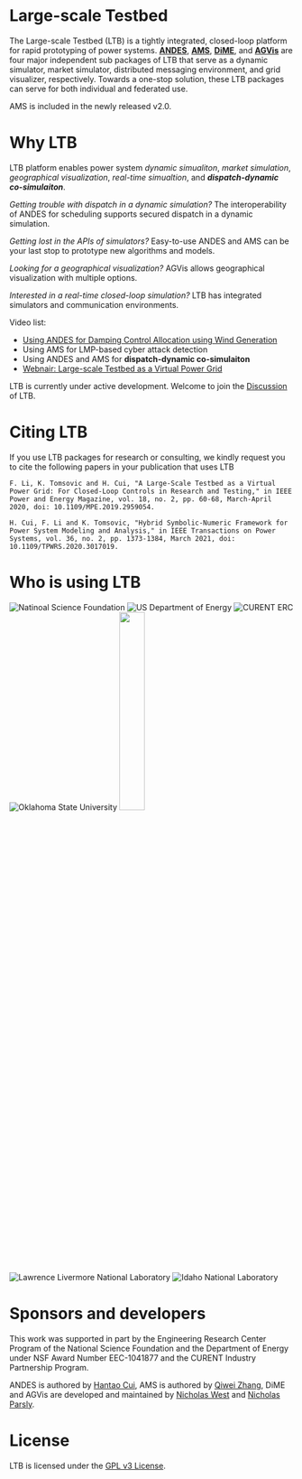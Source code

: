 # Large-scale Testbed

The Large-scale Testbed (LTB) is a tightly integrated, closed-loop platform for rapid prototyping of power systems. **[ANDES](https://docs.andes.app/en/stable/index.html)**, **[AMS](https://github.com/CURENT/ams)**, **[DiME](https://ltbdime.readthedocs.io/en/latest/)**, and **[AGVis](https://agvis.readthedocs.io/en/latest/#what-is-agvis)** are four major independent sub packages of LTB that serve as a dynamic simulator, market simulator, distributed messaging environment, and grid visualizer, respectively. Towards a one-stop solution, these LTB packages can serve for both individual and federated use.

AMS is included in the newly released v2.0.

# Why LTB

LTB platform enables power system *dynamic simualiton*, *market simulation*, *geographical visualization*, *real-time simualtion*, and ***dispatch-dynamic co-simulaiton***.

*Getting trouble with dispatch in a dynamic simulation?* The interoperability of ANDES for scheduling supports secured dispatch in a dynamic simulation.

*Getting lost in the APIs of simulators?* Easy-to-use ANDES and AMS can be your last stop to prototype new algorithms and models.

*Looking for a geographical visualization?* AGVis allows geographical visualization with multiple options.

*Interested in a real-time closed-loop simulation?* LTB has integrated simulators and communication environments.

Video list:

- [Using ANDES for Damping Control Allocation using Wind Generation](https://www.youtube.com/watch?v=OtCFRHMtdo8)
- Using AMS for LMP-based cyber attack detection
- Using ANDES and AMS for **dispatch-dynamic co-simulaiton**
- [Webnair: Large-scale Testbed as a Virtual Power Grid](https://www.youtube.com/watch?v=QBt72ww-Xk4&t=2161s)

LTB is currently under active development. Welcome to join the [Discussion](https://github.com/CURENT/ltb2/discussions) of LTB.

# Citing LTB

If you use LTB packages for research or consulting, we kindly request you to cite the following papers in your publication that uses LTB

```
F. Li, K. Tomsovic and H. Cui, "A Large-Scale Testbed as a Virtual Power Grid: For Closed-Loop Controls in Research and Testing," in IEEE Power and Energy Magazine, vol. 18, no. 2, pp. 60-68, March-April 2020, doi: 10.1109/MPE.2019.2959054.
```

```
H. Cui, F. Li and K. Tomsovic, "Hybrid Symbolic-Numeric Framework for Power System Modeling and Analysis," in IEEE Transactions on Power Systems, vol. 36, no. 2, pp. 1373-1384, March 2021, doi: 10.1109/TPWRS.2020.3017019.
```

# Who is using LTB

![Natinoal Science Foundation](https://raw.githubusercontent.com/cuihantao/andes/master/docs/source/images/sponsors/nsf.jpg)
![US Department of Energy](https://raw.githubusercontent.com/cuihantao/andes/master/docs/source/images/sponsors/doe.png)
![CURENT ERC](https://raw.githubusercontent.com/cuihantao/andes/master/docs/source/images/sponsors/curent.jpg)
![Oklahoma State University](https://omni.okstate.edu/_resources_global/pattern-lab-v1/images/logo-vertical.svg)
<img src="https://engage.nrel.gov/static/images/nrel_logo_full.jpg" width=30% height=30%>
![Lawrence Livermore National Laboratory](https://raw.githubusercontent.com/cuihantao/andes/master/docs/source/images/sponsors/llnl.jpg)
![Idaho National Laboratory](https://raw.githubusercontent.com/cuihantao/andes/master/docs/source/images/sponsors/inl.jpg)

# Sponsors and developers

This work was supported in part by the Engineering Research Center Program of the National Science Foundation and the Department of Energy under NSF Award Number EEC-1041877 and the CURENT Industry Partnership Program.

ANDES is authored by [Hantao Cui](https://github.com/cuihantao), AMS is authored by [Qiwei Zhang](https://github.com/qzhang41), DiME and AGVis are developed and maintained by [Nicholas West](https://github.com/TheHashTableSlasher) and [Nicholas Parsly](https://github.com/nparsly).

# License

LTB is licensed under the [GPL v3 License](./LICENSE).
